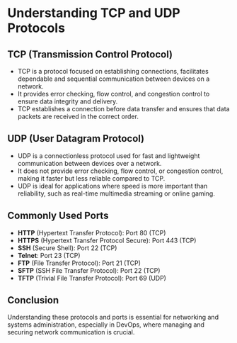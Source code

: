 # Understanding TCP and UDP Protocols

## TCP (Transmission Control Protocol)
- TCP is a protocol focused on establishing connections, facilitates dependable and sequential communication between devices on a network.
- It provides error checking, flow control, and congestion control to ensure data integrity and delivery.
- TCP establishes a connection before data transfer and ensures that data packets are received in the correct order.

## UDP (User Datagram Protocol)
- UDP is a connectionless protocol used for fast and lightweight communication between devices over a network.
- It does not provide error checking, flow control, or congestion control, making it faster but less reliable compared to TCP.
- UDP is ideal for applications where speed is more important than reliability, such as real-time multimedia streaming or online gaming.

## Commonly Used Ports
- **HTTP** (Hypertext Transfer Protocol): Port 80 (TCP)
- **HTTPS** (Hypertext Transfer Protocol Secure): Port 443 (TCP)
- **SSH** (Secure Shell): Port 22 (TCP)
- **Telnet**: Port 23 (TCP)
- **FTP** (File Transfer Protocol): Port 21 (TCP)
- **SFTP** (SSH File Transfer Protocol): Port 22 (TCP)
- **TFTP** (Trivial File Transfer Protocol): Port 69 (UDP)

## Conclusion
Understanding these protocols and ports is essential for networking and systems administration, especially in DevOps, where managing and securing network communication is crucial.

